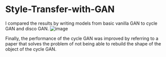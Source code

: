 # Style-Transfer-with-GAN

I compared the results by writing models from basic vanilla GAN to cycle GAN and disco GAN. 
![image](https://user-images.githubusercontent.com/75998991/143183632-c9635dcc-eb8e-4b60-8c8a-505f95cb1bf5.png)

 Finally, the performance of the cycle GAN was improved by referring to a paper that solves the problem of not being able to rebuild the shape of the object of the cycle GAN.
